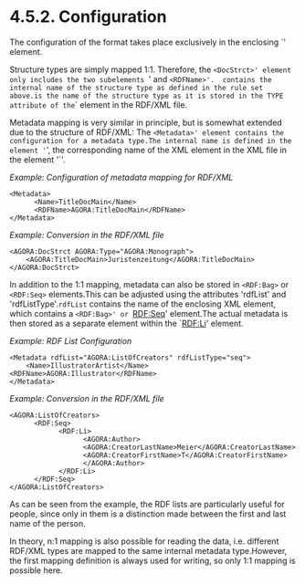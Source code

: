 # 4.5.2. Configuration

The configuration of the format takes place exclusively in the enclosing `<RDF>' element.

Structure types are simply mapped 1:1. Therefore, the `<DocStrct>' element only includes the two subelements `<Name>' and `<RDFName>'. `<Name>` contains the internal name of the structure type as defined in the rule set above.`<RDFName>` is the name of the structure type as it is stored in the TYPE attribute of the `<DocStruct>` element in the RDF/XML file.

Metadata mapping is very similar in principle, but is somewhat extended due to the structure of RDF/XML: The `<Metadata>' element contains the configuration for a metadata type.The internal name is defined in the element '`<Name>', the corresponding name of the XML element in the XML file in the element '`<RDFName>'.

_Example: Configuration of metadata mapping for RDF/XML_

```markup
<Metadata>
      <Name>TitleDocMain</Name>
      <RDFName>AGORA:TitleDocMain</RDFName>
</Metadata>
```

_Example: Conversion in the RDF/XML file_

```markup
<AGORA:DocStrct AGORA:Type="AGORA:Monograph">
    <AGORA:TitleDocMain>Juristenzeitung</AGORA:TitleDocMain>
</AGORA:DocStrct>
```

In addition to the 1:1 mapping, metadata can also be stored in `<RDF:Bag>` or `<RDF:Seq>` elements.This can be adjusted using the attributes 'rdfList' and 'rdfListType'.`rdfList` contains the name of the enclosing XML element, which contains a `<RDF:Bag>' or `<RDF:Seq>' element.The actual metadata is then stored as a separate element within the `<RDF:Li>' element.

_Example: RDF List Configuration_

```markup
<Metadata rdfList="AGORA:ListOfCreators" rdfListType="seq">
    <Name>IllustratorArtist</Name> <RDFName>AGORA:Illustrator</RDFName>
</Metadata>
```

_Example: Conversion in the RDF/XML file_

```markup
<AGORA:ListOfCreators>
      <RDF:Seq>
            <RDF:Li>
                  <AGORA:Author>
                  <AGORA:CreatorLastName>Meier</AGORA:CreatorLastName>
                  <AGORA:CreatorFirstName>T</AGORA:CreatorFirstName>
                  </AGORA:Author>
            </RDF:Li>
      </RDF:Seq>
</AGORA:ListOfCreators>
```

As can be seen from the example, the RDF lists are particularly useful for people, since only in them is a distinction made between the first and last name of the person.

In theory, n:1 mapping is also possible for reading the data, i.e. different RDF/XML types are mapped to the same internal metadata type.However, the first mapping definition is always used for writing, so only 1:1 mapping is possible here.

